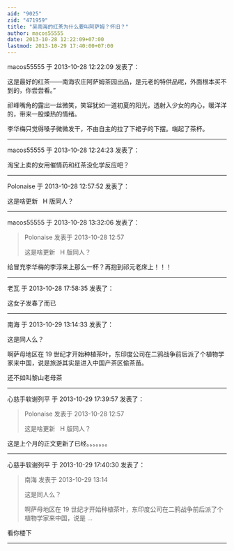 ```yaml
---
aid: "9025"
zid: "471959"
title: "吴南海的红茶为什么要叫阿萨姆？怀旧？"
author: macos55555
date: 2013-10-28 12:22:09+07:00
lastmod: 2013-10-29 17:40:00+07:00
---
```


macos55555 于 2013-10-28 12:22:09 发表了：

这是最好的红茶――南海农庄阿萨姆茶园出品，是元老的特供品呢，外面根本买不到的，你尝尝看。”

祁峰嘴角的露出一丝微笑，笑容犹如一道初夏的阳光，透射入少女的内心，暖洋洋的，带来一股燥热的情绪。

李华梅只觉得嗓子微微发干，不由自主的拉了下裙子的下摆。端起了茶杯。

---

macos55555 于 2013-10-28 12:24:23 发表了：

淘宝上卖的女用催情药和红茶没化学反应吧？

---

Polonaise 于 2013-10-28 12:57:52 发表了：

这是啥更新   H 版同人？

---

macos55555 于 2013-10-28 13:32:06 发表了：

> Polonaise 发表于 2013-10-28 12:57
>
> 这是啥更新   H 版同人？

给冒充李华梅的李淳来上那么一杯？再抱到祁元老床上！！！

---

老瓦 于 2013-10-28 17:58:35 发表了：

这女子发春了而已

---

南海 于 2013-10-29 13:14:33 发表了：

这是同人么？

啊萨母地区在 19 世纪才开始种植茶叶，东印度公司在二鸦战争前后派了个植物学家来中国，说是旅游其实是进入中国产茶区偷茶苗。

还不如叫黎山老母茶

---

心慈手软谢列平 于 2013-10-29 17:39:57 发表了：

> Polonaise 发表于 2013-10-28 12:57
>
> 这是啥更新   H 版同人？

这是上个月的正文更新了已经。。。。。。。

---

心慈手软谢列平 于 2013-10-29 17:40:30 发表了：

> 南海 发表于 2013-10-29 13:14
>
> 这是同人么？
>
> 啊萨母地区在 19 世纪才开始种植茶叶，东印度公司在二鸦战争前后派了个植物学家来中国，说是 ...

看你楼下

---
